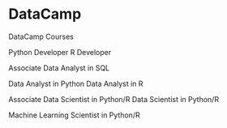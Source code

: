 # DataCamp

DataCamp Courses

Python Developer
R Developer

Associate Data Analyst in SQL

Data Analyst in Python
Data Analyst in R

Associate Data Scientist in Python/R
Data Scientist in Python/R

Machine Learning Scientist in Python/R

